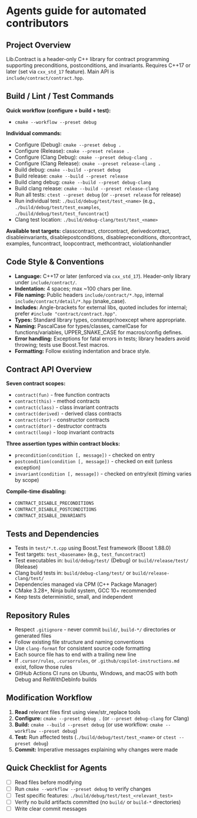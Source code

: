 # Agents guide for automated contributors

## Project Overview
Lib.Contract is a header-only C++ library for contract programming supporting preconditions, postconditions, and invariants. Requires C++17 or later (set via `cxx_std_17` feature). Main API is `include/contract/contract.hpp`.

## Build / Lint / Test Commands
**Quick workflow (configure + build + test):**
- `cmake --workflow --preset debug`

**Individual commands:**
- Configure (Debug): `cmake --preset debug .`
- Configure (Release): `cmake --preset release .`
- Configure (Clang Debug): `cmake --preset debug-clang .`
- Configure (Clang Release): `cmake --preset release-clang .`
- Build debug: `cmake --build --preset debug`
- Build release: `cmake --build --preset release`
- Build clang debug: `cmake --build --preset debug-clang`
- Build clang release: `cmake --build --preset release-clang`
- Run all tests: `ctest --preset debug` (or `--preset release` for release)
- Run individual test: `./build/debug/test/test_<name>` (e.g., `./build/debug/test/test_examples`, `./build/debug/test/test_funcontract`)
- Clang test location: `./build/debug-clang/test/test_<name>`

**Available test targets:** classcontract, ctorcontract, derivedcontract, disableinvariants, disablepostconditions, disablepreconditions, dtorcontract, examples, funcontract, loopcontract, methcontract, violationhandler

## Code Style & Conventions
- **Language:** C++17 or later (enforced via `cxx_std_17`). Header-only library under `include/contract/`.
- **Indentation:** 4 spaces; max ~100 chars per line.
- **File naming:** Public headers `include/contract/*.hpp`, internal `include/contract/detail/*.hpp` (snake_case).
- **Includes:** Angle-brackets for external libs, quoted includes for internal; prefer `#include "contract/contract.hpp"`.
- **Types:** Standard library types, constexpr/noexcept where appropriate.
- **Naming:** PascalCase for types/classes, camelCase for functions/variables, UPPER_SNAKE_CASE for macros/config defines.
- **Error handling:** Exceptions for fatal errors in tests; library headers avoid throwing; tests use Boost.Test macros.
- **Formatting:** Follow existing indentation and brace style.

## Contract API Overview
**Seven contract scopes:**
- `contract(fun)` - free function contracts
- `contract(this)` - method contracts
- `contract(class)` - class invariant contracts
- `contract(derived)` - derived class contracts
- `contract(ctor)` - constructor contracts
- `contract(dtor)` - destructor contracts
- `contract(loop)` - loop invariant contracts

**Three assertion types within contract blocks:**
- `precondition(condition [, message])` - checked on entry
- `postcondition(condition [, message])` - checked on exit (unless exception)
- `invariant(condition [, message])` - checked on entry/exit (timing varies by scope)

**Compile-time disabling:**
- `CONTRACT_DISABLE_PRECONDITIONS`
- `CONTRACT_DISABLE_POSTCONDITIONS`
- `CONTRACT_DISABLE_INVARIANTS`

## Tests and Dependencies
- Tests in `test/*.t.cpp` using Boost.Test framework (Boost 1.88.0)
- Test targets: `test_<basename>` (e.g., `test_funcontract`)
- Test executables in: `build/debug/test/` (Debug) or `build/release/test/` (Release)
- Clang build tests in: `build/debug-clang/test/` or `build/release-clang/test/`
- Dependencies managed via CPM (C++ Package Manager)
- CMake 3.28+, Ninja build system, GCC 10+ recommended
- Keep tests deterministic, small, and independent

## Repository Rules
- Respect `.gitignore` - never commit `build/`, `build-*/` directories or generated files
- Follow existing file structure and naming conventions
- Use `clang-format` for consistent source code formatting
- Each source file has to end with a trailing new line
- If `.cursor/rules`, `.cursorrules`, or `.github/copilot-instructions.md` exist, follow those rules
- GitHub Actions CI runs on Ubuntu, Windows, and macOS with both Debug and RelWithDebInfo builds

## Modification Workflow
1. **Read** relevant files first using view/str_replace tools
2. **Configure:** `cmake --preset debug .` (or `--preset debug-clang` for Clang)
3. **Build:** `cmake --build --preset debug` (or use workflow: `cmake --workflow --preset debug`)
4. **Test:** Run affected tests (`./build/debug/test/test_<name>` or `ctest --preset debug`)
5. **Commit:** Imperative messages explaining why changes were made

## Quick Checklist for Agents
- [ ] Read files before modifying
- [ ] Run `cmake --workflow --preset debug` to verify changes
- [ ] Test specific features: `./build/debug/test/test_<relevant_test>`
- [ ] Verify no build artifacts committed (no `build/` or `build-*` directories)
- [ ] Write clear commit messages
